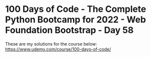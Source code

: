 # 100 Days of Code - The Complete Python Bootcamp for 2022 - Web Foundation Bootstrap - Day 58

These are my solutions for the course below:<br>
https://www.udemy.com/course/100-days-of-code/